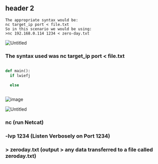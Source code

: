 ## header 2

```
The appropriate syntax would be:
nc target_ip port < file.txt
So in this scenario we would be using:
>nc 192.168.0.114 1234 < zero-day.txt
```
![Untitled](https://user-images.githubusercontent.com/47218652/60911957-eaf8d880-a249-11e9-9d01-e43961cf8462.png)

### The syntax used was nc target_ip port < file.txt

```Python

def main():
  if lwiefj
  
  else 
  
```
![image](https://user-images.githubusercontent.com/47218652/60907394-0a3e3880-a23f-11e9-9849-55827c900736.png)


![Untitled](https://user-images.githubusercontent.com/47218652/60912573-45466900-a24b-11e9-8f5b-649359890ec7.png)



###    nc (run Netcat)
###    -lvp 1234 (Listen Verbosely on Port 1234)
###    > zeroday.txt (output > any data transferred to a file called zeroday.txt)

